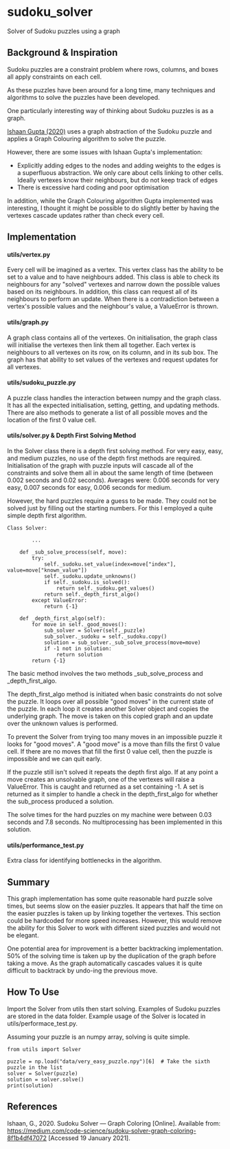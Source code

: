 # sudoku_solver
Solver of Sudoku puzzles using a graph

## Background & Inspiration

Sudoku puzzles are a constraint problem where rows, columns, and boxes all apply constraints on each cell.

As these puzzles have been around for a long time, many techniques and algorithms to solve the puzzles have been developed.

One particularly interesting way of thinking about Sudoku puzzles is as a graph.

[Ishaan Gupta (2020)](https://medium.com/code-science/sudoku-solver-graph-coloring-8f1b4df47072) 
uses a graph abstraction of the Sudoku puzzle and applies a Graph Colouring algorithm to solve the puzzle.

However, there are some issues with Ishaan Gupta's implementation:
- Explicitly adding edges to the nodes and adding weights to the edges is a superfluous abstraction. We only care about
    cells linking to other cells. Ideally vertexes know their neighbours, but do not keep track of edges
- There is excessive hard coding and poor optimisation

In addition, while the Graph Colouring algorithm Gupta implemented was interesting, I thought it might be possible
to do slightly better by having the vertexes cascade updates rather than check every cell.

## Implementation

#### utils/vertex.py
Every cell will be imagined as a vertex. This vertex class has the ability to be set to a value and to have 
neighbours added. This class is able to check its neighbours for any "solved" vertexes and narrow down 
the possible values based on its neighbours. In addition, this class can request all of its neighbours
to perform an update. When there is a contradiction between a vertex's possible values and the
neighbour's value, a ValueError is thrown.  

#### utils/graph.py
A graph class contains all of the vertexes. On initialisation, the graph class will initialise the vertexes
then link them all together. Each vertex is neighbours to all vertexes on its row, on its column, and in its 
sub box. The graph has that ability to set values of the vertexes and request updates for all vertexes.

#### utils/sudoku_puzzle.py
A puzzle class handles the interaction between numpy and the graph class. It has all the expected initialisation,
setting, getting, and updating methods. There are also methods to generate a list of all possible moves
and the location of the first 0 value cell.

#### utils/solver.py & Depth First Solving Method
In the Solver class there is a depth first solving method. For very easy, easy, and medium puzzles,
no use of the depth first methods are required. Initialisation of the graph with puzzle inputs will cascade
all of the constraints and solve them all in about the same length of time (between 0.002 seconds and 0.02 seconds).
Averages were: 0.006 seconds for very easy, 0.007 seconds for easy, 0.006 seconds for medium.

However, the hard puzzles require a guess to be made. They could not be solved just by filling out the starting 
numbers. For this I employed a quite simple depth first algorithm. 


    Class Solver:
    
            ...
    
        def _sub_solve_process(self, move):
            try:
                self._sudoku.set_value(index=move["index"], value=move["known_value"])
                self._sudoku.update_unknowns()
                if self._sudoku.is_solved():
                    return self._sudoku.get_values()
                return self._depth_first_algo()
            except ValueError:
                return {-1}
    
        def _depth_first_algo(self):
            for move in self._good_moves():
                sub_solver = Solver(self._puzzle)
                sub_solver._sudoku = self._sudoku.copy()
                solution = sub_solver._sub_solve_process(move=move)
                if -1 not in solution:
                    return solution
            return {-1}
        

The basic method involves the two methods _sub_solve_process and _depth_first_algo.

The depth_first_algo method is initiated when basic constraints do not solve the puzzle. It loops over all 
possible "good moves" in the current state of the puzzle. In each loop it creates another Solver object
and copies the underlying graph. The move is taken on this copied graph and an update over the unknown 
values is performed. 

To prevent the Solver from trying too many moves in an impossible puzzle it looks for "good moves". A "good move" 
is a move than fills the first 0 value cell. If there are no moves that fill the first 0 value cell, then
the puzzle is impossible and we can quit early. 

If the puzzle still isn't solved it repeats the depth first algo. If at any point
a move creates an unsolvable graph, one of the vertexes will raise a ValueError. This is caught and 
returned as a set containing -1. A set is returned as it simpler to handle a check in the depth_first_algo 
for whether the sub_process produced a solution. 

The solve times for the hard puzzles on my machine were between 0.03 seconds and 7.8 seconds. No multiprocessing
has been implemented in this solution.

#### utils/performance_test.py
Extra class for identifying bottlenecks in the algorithm.

## Summary
This graph implementation has some quite reasonable hard puzzle solve times, but seems slow on the easier puzzles.
It appears that half the time on the easier puzzles is taken up by linking together the vertexes. This section
could be hardcoded for more speed increases. However, this would remove the ability for this Solver to work
with different sized puzzles and would not be elegant.

One potential area for improvement is a better backtracking implementation. 50% of the solving time is taken
up by the duplication of the  graph before taking a move. As the graph automatically cascades values it is 
quite difficult to backtrack by undo-ing the previous move.

## How To Use

Import the Solver from utils then start solving. Examples of Sudoku puzzles are stored in the data folder.
Example usage of the Solver is located in utils/performace_test.py.

Assuming your puzzle is an numpy array, solving is quite simple.

    from utils import Solver
    
    puzzle = np.load("data/very_easy_puzzle.npy")[6]  # Take the sixth puzzle in the list
    solver = Solver(puzzle)
    solution = solver.solve()
    print(solution)

## References

Ishaan, G., 2020. Sudoku Solver — Graph Coloring [Online]. Available from: https://medium.com/code-science/sudoku-solver-graph-coloring-8f1b4df47072 
[Accessed 19 January 2021].
